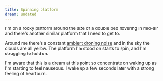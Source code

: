 ```yaml
---
title: Spinning platform
dream: undated
---
```


I'm on a rocky platform around the size of a double bed hovering in mid-air and there's another similar platform that I need to get to.

Around me there's a constant [ambient droning noise](https://www.youtube.com/watch?v=DTMM3dsARVs) and in the sky the clouds are all yellow. The platform I'm stood on starts to spin, and I'm struggling to hold on.

I'm aware that this is a dream at this point so concentrate on waking up as I'm starting to feel nauseous. I wake up a few seconds later with a strong feeling of heartburn.